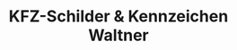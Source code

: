 ---
title: "KFZ-Schilder & Kennzeichen Waltner"
url: /friedberg/kfz-schilder-und-kennzeichen-waltner/
shop: Beschriftungen
---